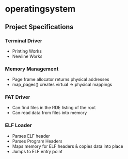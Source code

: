 # operatingsystem

## Project Specifications

### Terminal Driver
- Printing Works
- Newline Works

### Memory Management
- Page frame allocator returns physical addresses
- map_pages() creates virtual -> physical mappings

### FAT Driver
- Can find files in the RDE listing of the root
- Can read data from files into memory

### ELF Loader
- Parses ELF header
- Parses Program Headers
- Maps memory for ELF headers & copies data into place
- Jumps to ELF entry point
